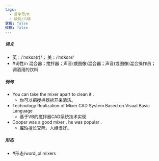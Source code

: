 ```yaml
---
tags:
  - 首字母/M
  - 级别/六级
掌握: false
模糊: false
---
```

##### 词义
- 英：/ˈmɪksə(r)/； 美：/ˈmɪksər/
- #词性/n  混合器；搅拌器；声音(或图像)混合器；声音(或图像)混合操作员；调酒用的饮料
##### 例句
- You can take the mixer apart to clean it .
	- 你可以把搅拌器拆开来清洁。
- Technology Realization of Mixer CAD System Based on Visual Basic Language
	- 基于VB的搅拌器CAD系统技术实现
- Cooper was a good mixer , he was popular .
	- 库珀擅长交际，人缘很好。
##### 形态
- #形态/word_pl mixers

